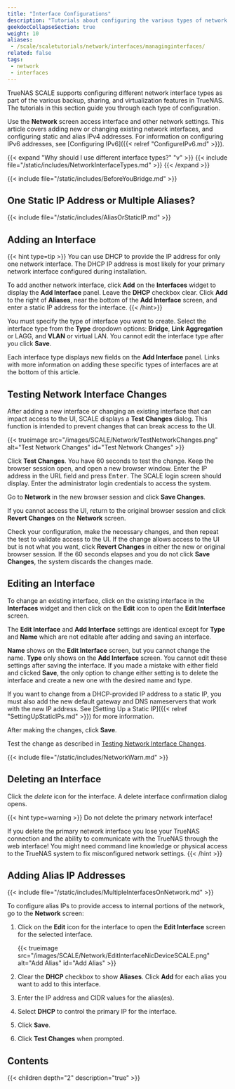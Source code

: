 ```yaml
---
title: "Interface Configurations"
description: "Tutorials about configuring the various types of network interfaces available in TrueNAS SCALE."
geekdocCollapseSection: true
weight: 10
aliases:
 - /scale/scaletutorials/network/interfaces/managinginterfaces/
related: false
tags:
 - network
 - interfaces
---
```


TrueNAS SCALE supports configuring different network interface types as part of the various backup, sharing, and virtualization features in TrueNAS.
The tutorials in this section guide you through each type of configuration.

Use the **Network** screen access interface and other network settings.
This article covers adding new or changing existing network interfaces, and configuring static and alias IPv4 addresses.
For information on configuring IPv6 addresses, see [Configuring IPv6]({{< relref "ConfigureIPv6.md" >}}).

{{< expand "Why should I use different interface types?" "v" >}}
{{< include file="/static/includes/NetworkInterfaceTypes.md" >}}
{{< /expand >}}

{{< include file="/static/includes/BeforeYouBridge.md" >}}

## One Static IP Address or Multiple Aliases?

{{< include file="/static/includes/AliasOrStaticIP.md" >}}

## Adding an Interface
{{< hint type=tip >}}
You can use DHCP to provide the IP address for only one network interface. The DHCP IP address is most likely for your primary network interface configured during installation.

To add another network interface, click **Add** on the **Interfaces** widget to display the **Add Interface** panel.
Leave the **DHCP** checkbox clear.
Click **Add** to the right of **Aliases**, near the bottom of the **Add Interface** screen, and enter a static IP address for the interface.
{{< /hint>}}

You must specify the type of interface you want to create.
Select the interface type from the **Type** dropdown options: **Bridge**, **Link Aggregation** or LAGG, and **VLAN** or virtual LAN.
You cannot edit the interface type after you click **Save**.

Each interface type displays new fields on the **Add Interface** panel.
Links with more information on adding these specific types of interfaces are at the bottom of this article.

## Testing Network Interface Changes
After adding a new interface or changing an existing interface that can impact access to the UI, SCALE displays a **Test Changes** dialog.
This function is intended to prevent changes that can break access to the UI.

{{< trueimage src="/images/SCALE/Network/TestNetworkChanges.png" alt="Test Network Changes" id="Test Network Changes" >}}

Click **Test Changes**. You have 60 seconds to test the change. Keep the browser session open, and open a new browser window.
Enter the IP address in the URL field and press <kbd>Enter</kbd>.
The SCALE login screen should display. Enter the administrator login credentials to access the system.

Go to **Network** in the new browser session and click **Save Changes**.

If you cannot access the UI, return to the original browser session and click **Revert Changes** on the **Network** screen.

Check your configuration, make the necessary changes, and then repeat the test to validate access to the UI.
If the change allows access to the UI but is not what you want, click **Revert Changes** in either the new or original browser session.
If the 60 seconds elapses and you do not click **Save Changes**, the system discards the changes made.

## Editing an Interface
To change an existing interface, click on the existing interface in the **Interfaces** widget and then click on the **Edit** icon to open the **Edit Interface** screen.

The **Edit Interface** and **Add Interface** settings are identical except for **Type** and **Name** which are not editable after adding and saving an interface.

**Name** shows on the **Edit Interface** screen, but you cannot change the name.
**Type** only shows on the **Add Interface** screen. You cannot edit these settings after saving the interface.
If you made a mistake with either field and clicked **Save**, the only option to change either setting is to delete the interface and create a new one with the desired name and type.

If you want to change from a DHCP-provided IP address to a static IP, you must also add the new default gateway and DNS nameservers that work with the new IP address.
See [Setting Up a Static IP]({{< relref "SettingUpStaticIPs.md" >}}) for more information.

After making the changes, click **Save**.

Test the change as described in [Testing Network Interface Changes](#testing-network-interface-changes).

{{< include file="/static/includes/NetworkWarn.md" >}}

## Deleting an Interface
Click the <i class="material-icons" aria-hidden="true" title="delete">delete</i> icon for the interface.
A delete interface confirmation dialog opens.

{{< hint type=warning >}}
Do not delete the primary network interface!

If you delete the primary network interface you lose your TrueNAS connection and the ability to communicate with the TrueNAS through the web interface!
You might need command line knowledge or physical access to the TrueNAS system to fix misconfigured network settings.
{{< /hint >}}

## Adding Alias IP Addresses
{{< include file="/static/includes/MultipleInterfacesOnNetwork.md" >}}

To configure alias IPs to provide access to internal portions of the network, go to the **Network** screen:

1. Click on the **Edit** icon for the interface to open the **Edit Interface** screen for the selected interface.

   {{< trueimage src="/images/SCALE/Network/EditInterfaceNicDeviceSCALE.png" alt="Add Alias" id="Add Alias" >}}

2. Clear the **DHCP** checkbox to show **Aliases**. Click **Add** for each alias you want to add to this interface.

3. Enter the IP address and CIDR values for the alias(es).

4. Select **DHCP** to control the primary IP for the interface.

5. Click **Save**.

6. Click **Test Changes** when prompted.

<div class="noprint">

## Contents

{{< children depth="2" description="true" >}}

</div>
